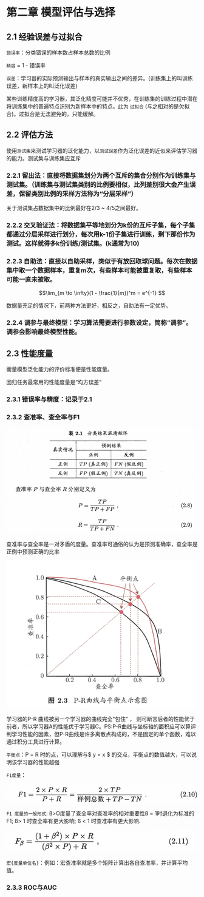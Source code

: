 # 第二章 模型评估与选择

## 2.1 经验误差与过拟合

` 错误率 `：分类错误的样本数占样本总数的比例

` 精度 ` = 1 - 错误率

` 误差 `：学习器的实际预测输出与样本的真实输出之间的差异。(训练集上的叫训练误差，新样本上的叫泛化误差)

某些训练精度高的学习器，其泛化精度可能并不优秀，在训练集的训练过程中潜在将训练集中的普遍特点识别为新样本中的特点。此为 ` 过拟合 ` (与之相对的是欠拟合)。过拟合是无法避免的，只能缓解。

## 2.2 评估方法

使用` 测试集 `来测试学习器的泛化能力，以` 测试误差 `作为泛化误差的近似来评估学习器的能力。测试集与训练集应互斥

### 2.2.1 留出法：直接将数据集划分为两个互斥的集合分别作为训练集与测试集。（训练集与测试集类别的比例要相似，比列差别很大会产生误差，保留类别比例的采样方法称为“分层采样”）

关于测试集占数据集中的比例最好在2/3 ~ 4/5之间最好。

### 2.2.2 交叉验证法：将数据集平等地划分为k份的互斥子集，每个子集都通过分层采样进行划分，每次用k-1份子集进行训练，剩下那份作为测试。这样就得多k份训练/测试集。(k通常为10)

### 2.2.3 自助法：直接以自助采样，类似于有放回取球问题。每次在数据集中取一个数据样本，重复m次，有些样本可能被重复取，有些样本可能一直未被取。

$$\lim_{m \to \infty}(1 - \frac{1}{m})^m = e^{-1} $$

数据量充足的情况下，前两种方法更好，相反之，自助法有一定优势。

### 2.2.4 调参与最终模型：学习算法需要进行参数设定，简称“调参”。调参会影响最终模型性能。


## 2.3 性能度量

衡量模型泛化能力的评价标准便是性能度量。

回归任务最常用的性能度量是“均方误差”

### 2.3.1 错误率与精度：记录于2.1

### 2.3.2 查准率、查全率与F1

![分类结果混淆矩阵](images/2_1.png)

查准率与查全率是一对矛盾的度量。查准率可通俗的认为是预测准确率，查全率是正例中预测正确的比率


![](images/2_2.png)

学习器的P-R 曲线被另一个学习器的曲线完全"包住" ， 则可断言后者的性能优于前者，所以学习器A的性能优于学习器C。PS:P-R曲线与坐标轴的面积应可以算评判学习性能的因素，但P-R曲线是许多离散点构成的，不是固定的单个函数，难以通过积分工具进行计算。

` 平衡点 `：P = R 时的点，可以理解与$ y = x $ 的交点，平衡点的数值越大，可以说明该学习器的性能越强

` F1度量 `：

![F1度量](images/2_3.png)

` F1 度量的一般形式 `:  ß>O度量了查全率对查准率的相对重要性ß = 1时退化为标准的F1; ß> 1 时查全率有更大影响; ß < 1 时查准率有更大影响.

![F1度量的一般形式](images/2_4.png)

` 宏{度量单位名} `：例如：宏查准率就是多个矩阵计算出各自查准率，并计算平均值。

### 2.3.3 ROC与AUC